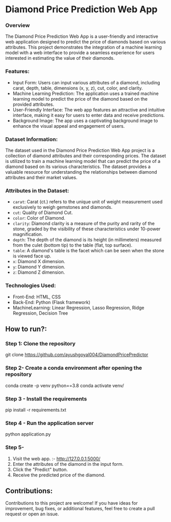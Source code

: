 #  Diamond Price Prediction Web App

### Overview
The Diamond Price Prediction Web App is a user-friendly and interactive web application designed to predict the price of diamonds based on various attributes. This project demonstrates the integration of a machine learning model with a web interface to provide a seamless experience for users interested in estimating the value of their diamonds.

### **Features:**
- Input Form: Users can input various attributes of a diamond, including carat, depth, table, dimensions (x, y, z), cut, color, and clarity.
- Machine Learning Prediction: The application uses a trained machine learning model to predict the price of the diamond based on the provided attributes.
- User-Friendly Interface: The web app features an attractive and intuitive interface, making it easy for users to enter data and receive predictions.
- Background Image: The app uses a captivating background image to enhance the visual appeal and engagement of users.


###  **Dataset Information:**
The dataset used in the Diamond Price Prediction Web App project is a collection of diamond attributes and their corresponding prices. The dataset is utilized to train a machine learning model that can predict the price of a diamond based on its various characteristics. The dataset provides a valuable resource for understanding the relationships between diamond attributes and their market values.

### **Attributes in the Dataset:**
- `carat`: Carat (ct.) refers to the unique unit of weight measurement used exclusively to weigh gemstones and diamonds.
- `cut`: Quality of Diamond Cut.
- `color`: Color of Diamond.
- `clarity`: Diamond clarity is a measure of the purity and rarity of the stone, graded by the visibility of these characteristics under 10-power magnification.
- `depth`: The depth of the diamond is its height (in millimeters) measured from the culet (bottom tip) to the table (flat, top surface).
- `table`: A diamond's table is the facet which can be seen when the stone is viewed face up.
- `x`: Diamond X dimension.
- `y`: Diamond Y dimension.
- `z`: Diamond Z dimension.
  
### **Technologies Used:**
- Front-End: HTML, CSS
- Back-End: Python (Flask framework)
- MachineLearning: Linear Regression, Lasso Regression, Ridge Regression, Decision Tree

## **How to run?:**
### Step 1: Clone the repository
git clone https://github.com/ayushgoyal004/DiamondPricePredictor

### Step 2- Create a conda environment after opening the repository
conda create -p venv python==3.8
conda activate venv/

### Step 3 - Install the requirements
pip install -r requirements.txt

### Step 4 - Run the application server
python application.py

### Step 5-
1. Visit the web app. :- http://127.0.0.1:5000/
2. Enter the attributes of the diamond in the input form.
3. Click the "Predict" button.
4. Receive the predicted price of the diamond.

## **Contributions:**
Contributions to this project are welcome! If you have ideas for improvement, bug fixes, or additional features, feel free to create a pull request or open an issue.


